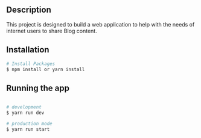 ## Description

This project is designed to build a web application to help with the needs of internet users to share Blog content.

## Installation

```bash
# Install Packages
$ npm install or yarn install
```
## Running the app

```bash

# development
$ yarn run dev

# production mode
$ yarn run start
```